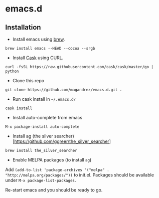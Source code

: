 # emacs.d

## Installation

* Install emacs using [brew](http://brew.sh/).

`brew install emacs --HEAD --cocoa --srgb`

* Install [Cask](http://cask.readthedocs.io/) using CURL.

`curl -fsSL https://raw.githubusercontent.com/cask/cask/master/go | python
`

* Clone this repo

`git clone https://github.com/magandrez/emacs.d.git .`

* Run cask install in `~/.emacs.d/`

`cask install`

* Install auto-complete from emacs

`M-x package-install auto-complete`

* Install ag (the silver searcher)[https://github.com/ggreer/the_silver_searcher]

`brew install the_silver_searcher`

* Enable MELPA packages (to install `ag`)

Add `(add-to-list 'package-archives '("melpa" . "http://melpa.org/packages/"))` to init.el. Packages should be available under `M-x package-list-packages`.

Re-start emacs and you should be ready to go.

